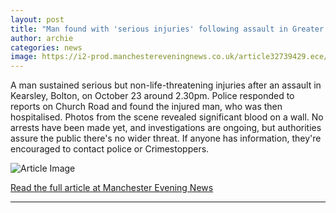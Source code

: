 ```yaml
---
layout: post
title: "Man found with 'serious injuries' following assault in Greater Manchester"
author: archie
categories: news
image: https://i2-prod.manchestereveningnews.co.uk/article32739429.ece/ALTERNATES/s1200/0_Church-Road-Kearsley-incident_09JPG.jpg
---
```

A man sustained serious but non-life-threatening injuries after an assault in Kearsley, Bolton, on October 23 around 2.30pm. Police responded to reports on Church Road and found the injured man, who was then hospitalised. Photos from the scene revealed significant blood on a wall. No arrests have been made yet, and investigations are ongoing, but authorities assure the public there's no wider threat. If anyone has information, they're encouraged to contact police or Crimestoppers.

![Article Image](https://i2-prod.manchestereveningnews.co.uk/article32739429.ece/ALTERNATES/s1200/0_Church-Road-Kearsley-incident_09JPG.jpg)

[Read the full article at Manchester Evening News](https://www.manchestereveningnews.co.uk/news/greater-manchester-news/man-found-serious-injuries-following-32739336)

---
